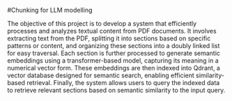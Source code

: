 #Chunking for LLM modelling

The objective of this project is to develop a system that efficiently processes and analyzes textual content from PDF documents. It involves extracting text from the PDF, splitting it into sections based on specific patterns or content, and organizing these sections into a doubly linked list for easy traversal. Each section is further processed to generate semantic embeddings using a transformer-based model, capturing its meaning in a numerical vector form. These embeddings are then indexed into Qdrant, a vector database designed for semantic search, enabling efficient similarity-based retrieval. Finally, the system allows users to query the indexed data to retrieve relevant sections based on semantic similarity to the input query.

